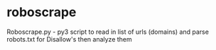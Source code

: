 # roboscrape
Roboscrape.py - py3 script to read in list of urls (domains) and parse robots.txt for Disallow's then analyze them
